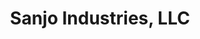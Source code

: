 ---
title: "Sanjo Industries, LLC"
url: /lake-worth-beach/sanjo-industries-llc/
shop: car repair
---